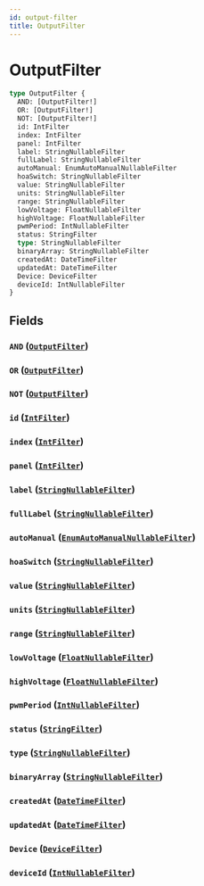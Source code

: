```yaml
---
id: output-filter
title: OutputFilter
---
```


 # OutputFilter





```graphql
type OutputFilter {
  AND: [OutputFilter!]
  OR: [OutputFilter!]
  NOT: [OutputFilter!]
  id: IntFilter
  index: IntFilter
  panel: IntFilter
  label: StringNullableFilter
  fullLabel: StringNullableFilter
  autoManual: EnumAutoManualNullableFilter
  hoaSwitch: StringNullableFilter
  value: StringNullableFilter
  units: StringNullableFilter
  range: StringNullableFilter
  lowVoltage: FloatNullableFilter
  highVoltage: FloatNullableFilter
  pwmPeriod: IntNullableFilter
  status: StringFilter
  type: StringNullableFilter
  binaryArray: StringNullableFilter
  createdAt: DateTimeFilter
  updatedAt: DateTimeFilter
  Device: DeviceFilter
  deviceId: IntNullableFilter
}
```


## Fields

### `AND` ([`OutputFilter`](/inputs/output-filter))




### `OR` ([`OutputFilter`](/inputs/output-filter))




### `NOT` ([`OutputFilter`](/inputs/output-filter))




### `id` ([`IntFilter`](/inputs/int-filter))




### `index` ([`IntFilter`](/inputs/int-filter))




### `panel` ([`IntFilter`](/inputs/int-filter))




### `label` ([`StringNullableFilter`](/inputs/string-nullable-filter))




### `fullLabel` ([`StringNullableFilter`](/inputs/string-nullable-filter))




### `autoManual` ([`EnumAutoManualNullableFilter`](/inputs/enum-auto-manual-nullable-filter))




### `hoaSwitch` ([`StringNullableFilter`](/inputs/string-nullable-filter))




### `value` ([`StringNullableFilter`](/inputs/string-nullable-filter))




### `units` ([`StringNullableFilter`](/inputs/string-nullable-filter))




### `range` ([`StringNullableFilter`](/inputs/string-nullable-filter))




### `lowVoltage` ([`FloatNullableFilter`](/inputs/float-nullable-filter))




### `highVoltage` ([`FloatNullableFilter`](/inputs/float-nullable-filter))




### `pwmPeriod` ([`IntNullableFilter`](/inputs/int-nullable-filter))




### `status` ([`StringFilter`](/inputs/string-filter))




### `type` ([`StringNullableFilter`](/inputs/string-nullable-filter))




### `binaryArray` ([`StringNullableFilter`](/inputs/string-nullable-filter))




### `createdAt` ([`DateTimeFilter`](/inputs/date-time-filter))




### `updatedAt` ([`DateTimeFilter`](/inputs/date-time-filter))




### `Device` ([`DeviceFilter`](/inputs/device-filter))




### `deviceId` ([`IntNullableFilter`](/inputs/int-nullable-filter))






